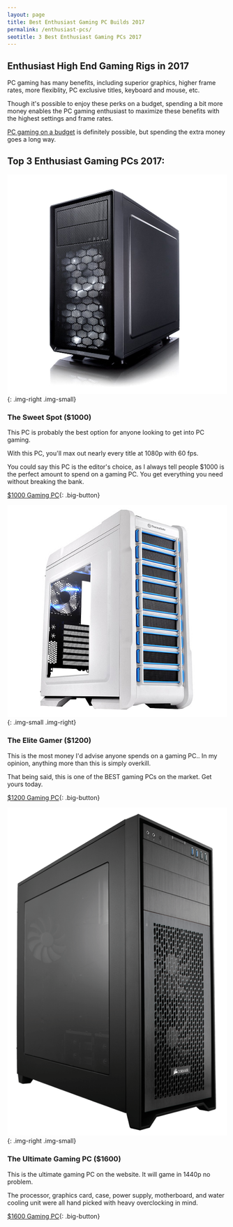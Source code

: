 ```yaml
---
layout: page
title: Best Enthusiast Gaming PC Builds 2017
permalink: /enthusiast-pcs/
seotitle: 3 Best Enthusiast Gaming PCs 2017
---
```


## Enthusiast High End Gaming Rigs in 2017

PC gaming has many benefits, including superior graphics, higher frame rates, more flexiblity, PC exclusive titles, keyboard and mouse, etc. 

Though it's possible to enjoy these perks on a budget, spending a bit more money enables the PC gaming enthusiast to maximize these benefits with the highest settings and frame rates. 

[PC gaming on a budget](/budget-pcs/) is definitely possible, but spending the extra money goes a long way.  

## Top 3 Enthusiast Gaming PCs 2017: 

![Fractal Design - Focus G (White)](/img/case/fractaldesign-focusg.jpg "Fractal Design - Focus G (White)"){: .img-right .img-small}

### The Sweet Spot ($1000) 

This PC is probably the best option for anyone looking to get into PC gaming. 

With this PC, you'll max out nearly every title at 1080p with 60 fps. 

You could say this PC is the editor's choice, as I always tell people $1000 is the perfect amount to spend on a gaming PC. You get everything you need without breaking the bank. 

[$1000 Gaming PC](/enthusiast-pcs/1000/){: .big-button}

![Thermaltake - Chaser A31 Snow White](/img/case/thermaltake-a31.jpg "Thermaltake - Chaser A31 Snow White"){: .img-small .img-right}

### The Elite Gamer ($1200)

This is the most money I'd advise anyone spends on a gaming PC.. In my opinion, anything more than this is simply overkill. 

That being said, this is one of the BEST gaming PCs on the market. Get yours today. 

[$1200 Gaming PC](/enthusiast-pcs/1200/){: .big-button}

![Corsair 750D Airflow Edition](/img/case/corsair-750d-airflow.png "Corsair 750D Airflow Edition"){: .img-right .img-small}

### The Ultimate Gaming PC ($1600)

This is the ultimate gaming PC on the website. It will game in 1440p no problem.

The processor, graphics card, case, power supply, motherboard, and water cooling unit were all hand picked with heavy overclocking in mind. 

[$1600 Gaming PC](/enthusiast-pcs/1600/){: .big-button}